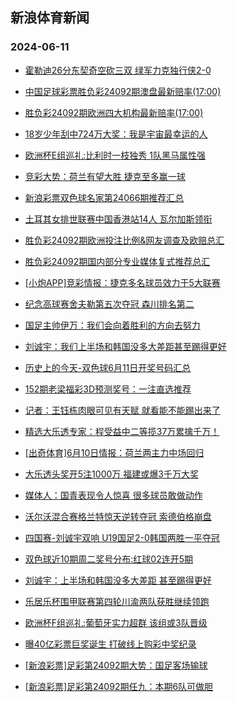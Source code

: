 ## 新浪体育新闻 
### 2024-06-11

+ [霍勒迪26分东契奇空砍三双 绿军力克独行侠2-0](https://sports.sina.com.cn/basketball/nba/2024-06-10/doc-inayfkfm9449931.shtml)

+ [中国足球彩票胜负彩24092期澳盘最新赔率(17:00)](https://sports.sina.com.cn/l/2024-06-10/doc-inayfcxp9523033.shtml)

+ [胜负彩24092期欧洲四大机构最新赔率(17:00)](https://sports.sina.com.cn/l/2024-06-10/doc-inayfcxp9523416.shtml)

+ [18岁少年刮中724万大奖：我是宇宙最幸运的人](https://sports.sina.com.cn/l/2024-06-10/doc-inayexrr9648398.shtml)

+ [欧洲杯E组巡礼:比利时一枝独秀 1队黑马属性强](https://sports.sina.com.cn/l/2024-06-10/doc-inayexrq5265937.shtml)

+ [竞彩大势：荷兰有望大胜 捷克至多赢一球](https://sports.sina.com.cn/l/2024-06-10/doc-inayfcxp9519945.shtml)

+ [新浪彩票双色球名家第24066期推荐汇总](https://sports.sina.com.cn/l/2024-06-10/doc-inayfqpi9357836.shtml)

+ [土耳其女排世联赛中国香港站14人 瓦尔加斯领衔](https://sports.sina.com.cn/others/volleyball/2024-06-10/doc-inayfcxn5166901.shtml)

+ [胜负彩24092期欧洲投注比例&网友调查及欧赔总汇](https://sports.sina.com.cn/l/2024-06-10/doc-inayfcxn5145605.shtml)

+ [胜负彩24092期国内部分专业媒体复式推荐总汇](https://sports.sina.com.cn/l/2024-06-10/doc-inayfuve4861401.shtml)

+ [[小炮APP]竞彩情报：捷克多名球员效力于5大联赛](https://sports.sina.com.cn/l/2024-06-10/doc-inayfkfk5054214.shtml)

+ [纪念高球赛舍夫勒第五次夺冠 森川排名第二](https://sports.sina.com.cn/golf/pgatour/2024-06-10/doc-inayfcxn5158926.shtml)

+ [国足主帅伊万：我们会向着胜利的方向去努力](https://sports.sina.com.cn/china/national/2024-06-10/doc-inayhmsx8944674.shtml)

+ [刘诚宇：我们上半场和韩国没多大差距甚至踢得更好](https://sports.sina.com.cn/china/gqgs/2024-06-10/doc-inayhmsw4561297.shtml)

+ [历史上的今天-双色球6月11日开奖号码汇总](https://sports.sina.com.cn/l/2024-06-10/doc-inayfqph4973550.shtml)

+ [152期老梁福彩3D预测奖号：一注直选推荐](https://sports.sina.com.cn/l/2024-06-10/doc-inayfkfk5071882.shtml)

+ [记者：王钰栋肉眼可见有天赋 就看能不能踢出来了](https://sports.sina.com.cn/china/national/2024-06-10/doc-inayhmsx8946089.shtml)

+ [精选大乐透专家：程受益中二等揽37万累擒千万！](https://sports.sina.com.cn/l/2024-06-10/doc-inayfkfk5081282.shtml)

+ [[出奇体育]6月10日情报：荷兰两主力中场回归](https://sports.sina.com.cn/l/2024-06-10/doc-inayfuvf9247701.shtml)

+ [大乐透头奖开5注1000万 福建或爆3千万大奖](https://sports.sina.com.cn/l/2024-06-10/doc-inayhmsx8948145.shtml)

+ [媒体人：国青表现令人惊喜 很多球员敢做动作](https://sports.sina.com.cn/china/gqgs/2024-06-10/doc-inayhmsx8945107.shtml)

+ [沃尔沃混合赛格兰特惊天逆转夺冠 索德伯格崩盘](https://sports.sina.com.cn/golf/epgatour/2024-06-10/doc-inayfcxp9532768.shtml)

+ [四国赛-刘诚宇双响 U19国足2-0韩国两胜一平夺冠](https://sports.sina.com.cn/china/gqgs/2024-06-10/doc-inayhmsx8941622.shtml)

+ [双色球近10期周二奖号分布:红球02连开5期](https://sports.sina.com.cn/l/2024-06-10/doc-inayfqph4974084.shtml)

+ [刘诚宇：上半场和韩国没多大差距 甚至踢得更好](https://sports.sina.com.cn/china/gqgs/2024-06-10/doc-inayhmsw4561297.shtml)

+ [乐居乐杯围甲联赛第四轮川渝两队获胜继续领跑](https://sports.sina.com.cn/go/2024-06-10/doc-inayhfky4666303.shtml)

+ [欧洲杯F组巡礼:葡萄牙实力超群 该组或3队晋级](https://sports.sina.com.cn/l/2024-06-11/doc-inayihwn4172376.shtml)

+ [曝40亿彩票巨奖诞生 打破线上购彩中奖纪录](https://sports.sina.com.cn/l/2024-06-11/doc-inayihwp8552893.shtml)

+ [[新浪彩票]足彩第24092期大势：国足客场输球](https://sports.sina.com.cn/l/2024-06-11/doc-inayihwn4175805.shtml)

+ [[新浪彩票]足彩第24092期任九：本期6队可做胆](https://sports.sina.com.cn/l/2024-06-11/doc-inayihwp8561623.shtml)

